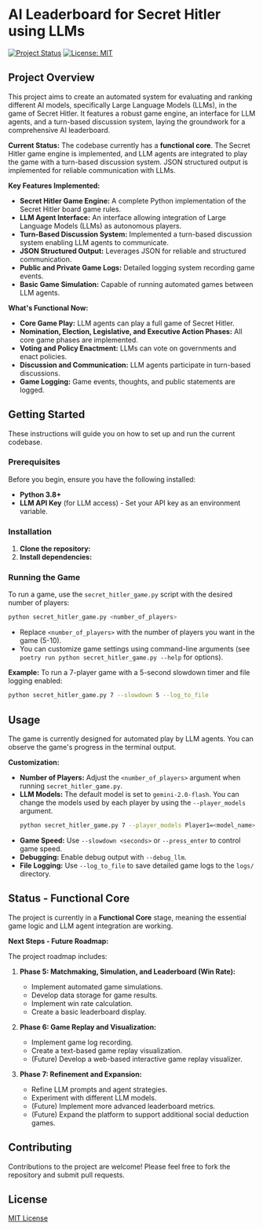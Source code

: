 # AI Leaderboard for Secret Hitler using LLMs

[![Project Status](https://img.shields.io/badge/Status-Functional%20Core-brightgreen.svg)](https://github.com/yourusername/secret-hitler-llm-leaderboard)
[![License: MIT](https://img.shields.io/badge/License-MIT-yellow.svg)](https://opensource.org/licenses/MIT) 

## Project Overview

This project aims to create an automated system for evaluating and ranking different AI models, specifically Large Language Models (LLMs), in the game of Secret Hitler. It features a robust game engine, an interface for LLM agents, and a turn-based discussion system, laying the groundwork for a comprehensive AI leaderboard.

**Current Status:** The codebase currently has a **functional core**. The Secret Hitler game engine is implemented, and LLM agents are integrated to play the game with a turn-based discussion system.  JSON structured output is implemented for reliable communication with LLMs.

**Key Features Implemented:**

*   **Secret Hitler Game Engine:** A complete Python implementation of the Secret Hitler board game rules.
*   **LLM Agent Interface:** An interface allowing integration of Large Language Models (LLMs) as autonomous players.
*   **Turn-Based Discussion System:** Implemented a turn-based discussion system enabling LLM agents to communicate.
*   **JSON Structured Output:** Leverages JSON for reliable and structured communication.
*   **Public and Private Game Logs:** Detailed logging system recording game events.
*   **Basic Game Simulation:** Capable of running automated games between LLM agents.

**What's Functional Now:**

*   **Core Game Play:** LLM agents can play a full game of Secret Hitler.
*   **Nomination, Election, Legislative, and Executive Action Phases:** All core game phases are implemented.
*   **Voting and Policy Enactment:** LLMs can vote on governments and enact policies.
*   **Discussion and Communication:** LLM agents participate in turn-based discussions.
*   **Game Logging:** Game events, thoughts, and public statements are logged.

## Getting Started

These instructions will guide you on how to set up and run the current codebase.

### Prerequisites

Before you begin, ensure you have the following installed:

*   **Python 3.8+**
*   **LLM API Key** (for LLM access) - Set your API key as an environment variable.

### Installation

1.  **Clone the repository:**
2.  **Install dependencies:**

### Running the Game

To run a game, use the `secret_hitler_game.py` script with the desired number of players:

```bash
python secret_hitler_game.py <number_of_players>
```

*   Replace `<number_of_players>` with the number of players you want in the game (5-10).
*   You can customize game settings using command-line arguments (see `poetry run python secret_hitler_game.py --help` for options).

**Example:** To run a 7-player game with a 5-second slowdown timer and file logging enabled:

```bash
python secret_hitler_game.py 7 --slowdown 5 --log_to_file
```

## Usage

The game is currently designed for automated play by LLM agents. You can observe the game's progress in the terminal output.

**Customization:**

*   **Number of Players:**  Adjust the `<number_of_players>` argument when running `secret_hitler_game.py`.
*   **LLM Models:** The default model is set to `gemini-2.0-flash`. You can change the models used by each player by using the `--player_models` argument.
    ```bash
    python secret_hitler_game.py 7 --player_models Player1=<model_name> Player2=<model_name> ...
    ```
*   **Game Speed:** Use `--slowdown <seconds>` or `--press_enter` to control game speed.
*   **Debugging:** Enable debug output with `--debug_llm`.
*   **File Logging:** Use `--log_to_file` to save detailed game logs to the `logs/` directory.

## Status - Functional Core

The project is currently in a **Functional Core** stage, meaning the essential game logic and LLM agent integration are working.

**Next Steps - Future Roadmap:**

The project roadmap includes:

1.  **Phase 5: Matchmaking, Simulation, and Leaderboard (Win Rate):**
    *   Implement automated game simulations.
    *   Develop data storage for game results.
    *   Implement win rate calculation.
    *   Create a basic leaderboard display.

2.  **Phase 6: Game Replay and Visualization:**
    *   Implement game log recording.
    *   Create a text-based game replay visualization.
    *   (Future) Develop a web-based interactive game replay visualizer.

3.  **Phase 7: Refinement and Expansion:**
    *   Refine LLM prompts and agent strategies.
    *   Experiment with different LLM models.
    *   (Future) Implement more advanced leaderboard metrics.
    *   (Future) Expand the platform to support additional social deduction games.

## Contributing

Contributions to the project are welcome! Please feel free to fork the repository and submit pull requests.

## License

[MIT License](LICENSE)
